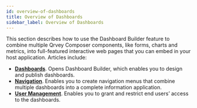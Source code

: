 ```yaml
---
id: overview-of-dashboards
title: Overview of Dashboards
sidebar_label: Overview of Dashboards
---
```


This section describes how to use the Dashboard Builder feature to combine multiple Qrvey Composer components, like forms, charts and metrics, into full-featured interactive web pages that you can embed in your host application. Articles include:

* **[Dashboards](../dashboards/overview-of-dashboards.md)**. Opens Dashboard Builder, which enables you to design and publish dashboards. 
* **[Navigation](../dashboards/navigation/overview-of-navigation.md)**. Enables you to create navigation menus that combine multiple dashboards into a complete information application. 
* **[User Management](../dashboards/user-management/overview-of-user-management.md)**. Enables you to grant and restrict end users’ access to the dashboards. 
